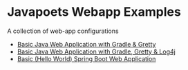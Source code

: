 Javapoets Webapp Examples
=========================

A collection of web-app configurations

- [Basic Java Web Application with Gradle & Gretty](basic-java-webapp)
- [Basic Java Web Application with Gradle, Gretty & Log4j](basic-java-webapp-with-log4j)
- [Basic (Hello World) Spring Boot Web Application](basic-spring-boot-webapp)

